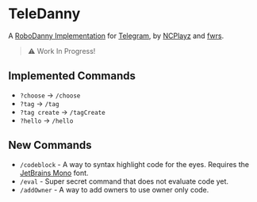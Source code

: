 # TeleDanny

A [RoboDanny Implementation](https://github.com/Rapptz/RoboDanny) for [Telegram](https://telegram.org/), by [NCPlayz](https://github.com/NCPlayz) and [fwrs](https://github.com/fwrs).

> ⚠️ Work In Progress!

## Implemented Commands

- `?choose` -> `/choose`
- `?tag` -> `/tag`
- `?tag create` -> `/tagCreate`
- `?hello` -> `/hello`

## New Commands

- `/codeblock` - A way to syntax highlight code for the eyes. Requires the [JetBrains Mono](https://www.jetbrains.com/lp/mono/) font.
- `/eval` - Super secret command that does not evaluate code yet.
- `/addOwner` - A way to add owners to use owner only code.

